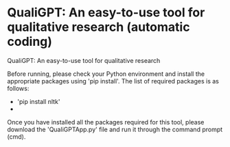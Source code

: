 # **QualiGPT: An easy-to-use tool for qualitative research (automatic coding)**
QualiGPT: An easy-to-use tool for qualitative research

Before running, please check your Python environment and install the appropriate packages using  'pip install'.
The list of required packages is as follows:
- 'pip install nltk'
- 
Once you have installed all the packages required for this tool, please download the 'QualiGPTApp.py' file and run it through the command prompt (cmd).

